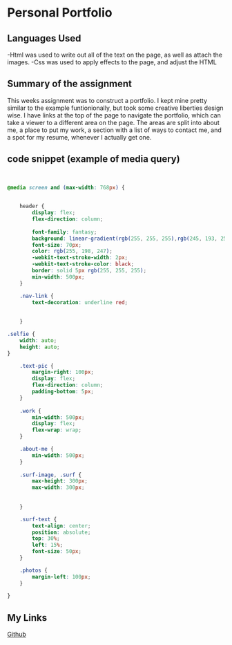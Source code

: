 # Personal Portfolio

## Languages Used
-Html was used to write out all of the text on the page, as well as attach the images.
-Css was used to apply effects to the page, and adjust the HTML

## Summary of the assignment
This weeks assignment was to construct a portfolio. I kept mine pretty similar to the example funtionionally, but took some creative liberties design wise. I have links at the top of the page to navigate
the portfolio, which can take a viewer to a different area on the page. The areas are split into about me, a place to put my work, a section with a list of ways to contact me, and a spot for my resume,
whenever I actually get one.

## code snippet (example of media query)
```CSS

    
@media screen and (max-width: 768px) {
    

    header {
        display: flex;
        flex-direction: column;
        
        font-family: fantasy;
        background: linear-gradient(rgb(255, 255, 255),rgb(245, 193, 255));
        font-size: 70px;
        color: rgb(255, 198, 247);
        -webkit-text-stroke-width: 2px;
        -webkit-text-stroke-color: black;
        border: solid 5px rgb(255, 255, 255);
        min-width: 500px;
    }

    .nav-link {
        text-decoration: underline red;
        
        
    }

.selfie {
    width: auto;
    height: auto;
}

    .text-pic {
        margin-right: 100px;
        display: flex;
        flex-direction: column;
        padding-bottom: 5px;
    }
    
    .work {
        min-width: 500px;
        display: flex;
        flex-wrap: wrap;
    }

    .about-me {
        min-width: 500px;
    }
    
    .surf-image, .surf {
        max-height: 300px;
        max-width: 300px;
              
        
    }

    .surf-text {
        text-align: center;
        position: absolute;
        top: 30%;
        left: 15%;
        font-size: 50px;  
    }

    .photos {
        margin-left: 100px;
    }
   
}
```

## My Links
[Github](https://github.com/SerenaChandler)
